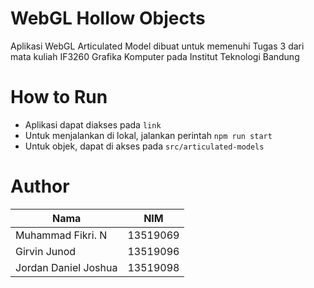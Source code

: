 # WebGL Hollow Objects
Aplikasi WebGL Articulated Model dibuat untuk memenuhi Tugas 3 dari mata kuliah IF3260 Grafika Komputer pada Institut Teknologi Bandung

# How to Run
- Aplikasi dapat diakses pada `link`
- Untuk menjalankan di lokal, jalankan perintah `npm run start`
- Untuk objek, dapat di akses pada `src/articulated-models`

# Author
| Nama     | NIM |
| ----------- | ----------- |
| Muhammad Fikri. N | 13519069        |
| Girvin Junod   | 13519096        |
| Jordan Daniel Joshua       | 13519098       |